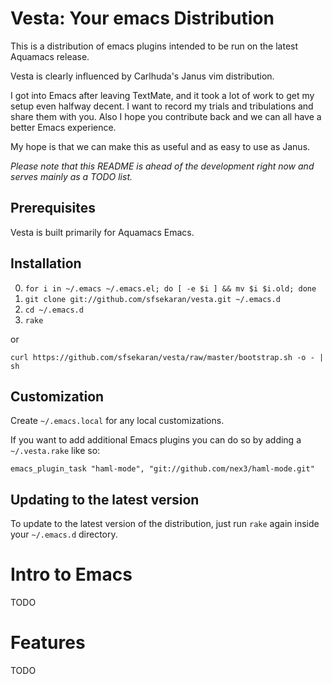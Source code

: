 # Vesta: Your emacs Distribution

This is a distribution of emacs plugins intended to be run on the latest
Aquamacs release.

Vesta is clearly influenced by Carlhuda's Janus vim distribution.

I got into Emacs after leaving TextMate, and it took a lot of work to
get my setup even halfway decent. I want to record my trials and
tribulations and share them with you. Also I hope you contribute back
and we can all have a better Emacs experience.

My hope is that we can make this as useful and as easy to use as Janus.

*Please note that this README is ahead of the development right now and serves mainly as a TODO list.*

## Prerequisites

Vesta is built primarily for Aquamacs Emacs.

## Installation

0. `for i in ~/.emacs ~/.emacs.el; do [ -e $i ] && mv $i $i.old;
   done`
1. `git clone git://github.com/sfsekaran/vesta.git ~/.emacs.d`
2. `cd ~/.emacs.d`
3. `rake`

or

  `curl https://github.com/sfsekaran/vesta/raw/master/bootstrap.sh -o - | sh`

## Customization

Create `~/.emacs.local` for any local customizations.

If you want to add additional Emacs plugins you can do so by adding a `~/.vesta.rake` like so:

    emacs_plugin_task "haml-mode", "git://github.com/nex3/haml-mode.git"

## Updating to the latest version

To update to the latest version of the distribution, just run `rake` again inside your `~/.emacs.d` directory.

# Intro to Emacs

TODO

# Features

TODO
